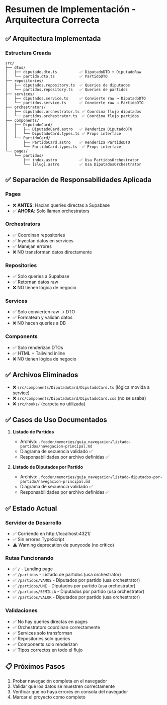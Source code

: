 # Resumen de Implementación - Arquitectura Correcta

## ✅ Arquitectura Implementada

### Estructura Creada
```
src/
├── dtos/
│   ├── diputado.dto.ts          ✅ DiputadoDTO + DiputadoRaw
│   └── partido.dto.ts           ✅ PartidoDTO
├── repositories/
│   ├── diputados.repository.ts  ✅ Queries de diputados
│   └── partidos.repository.ts   ✅ Queries de partidos
├── services/
│   ├── diputados.service.ts     ✅ Convierte raw → DiputadoDTO
│   └── partidos.service.ts      ✅ Convierte raw → PartidoDTO
├── orchestrators/
│   ├── diputados.orchestrator.ts ✅ Coordina flujo diputados
│   └── partidos.orchestrator.ts  ✅ Coordina flujo partidos
├── components/
│   ├── DiputadoCard/
│   │   ├── DiputadoCard.astro   ✅ Renderiza DiputadoDTO
│   │   └── DiputadoCard.types.ts ✅ Props interface
│   └── PartidoCard/
│       ├── PartidoCard.astro    ✅ Renderiza PartidoDTO
│       └── PartidoCard.types.ts  ✅ Props interface
└── pages/
    └── partidos/
        ├── index.astro          ✅ Usa PartidosOrchestrator
        └── [slug].astro         ✅ Usa DiputadosOrchestrator
```

## ✅ Separación de Responsabilidades Aplicada

### Pages
- ❌ **ANTES**: Hacían queries directas a Supabase
- ✅ **AHORA**: Solo llaman orchestrators

### Orchestrators
- ✅ Coordinan repositories
- ✅ Inyectan datos en services
- ✅ Manejan errores
- ❌ NO transforman datos directamente

### Repositories
- ✅ Solo queries a Supabase
- ✅ Retornan datos raw
- ❌ NO tienen lógica de negocio

### Services
- ✅ Solo convierten raw → DTO
- ✅ Formatean y validan datos
- ❌ NO hacen queries a DB

### Components
- ✅ Solo renderizan DTOs
- ✅ HTML + Tailwind inline
- ❌ NO tienen lógica de negocio

## ✅ Archivos Eliminados
- ❌ `src/components/DiputadoCard/DiputadoCard.ts` (lógica movida a service)
- ❌ `src/components/DiputadoCard/DiputadoCard.css` (no se usaba)
- ❌ `src/hooks/` (carpeta no utilizada)

## ✅ Casos de Uso Documentados

1. **Listado de Partidos**
   - Archivo: `.fcoder/memories/guia_navegacion/listado-partidos/navegacion-principal.md`
   - Diagrama de secuencia validado ✅
   - Responsabilidades por archivo definidas ✅

2. **Listado de Diputados por Partido**
   - Archivo: `.fcoder/memories/guia_navegacion/listado-diputados-por-partido/navegacion-principal.md`
   - Diagrama de secuencia validado ✅
   - Responsabilidades por archivo definidas ✅

## ✅ Estado Actual

### Servidor de Desarrollo
- ✅ Corriendo en http://localhost:4321/
- ✅ Sin errores TypeScript
- ⚠️ Warning deprecation de punycode (no crítico)

### Rutas Funcionando
- ✅ `/` - Landing page
- ✅ `/partidos` - Listado de partidos (usa orchestrator)
- ✅ `/partidos/VAMOS` - Diputados por partido (usa orchestrator)
- ✅ `/partidos/UNE` - Diputados por partido (usa orchestrator)
- ✅ `/partidos/SEMILLA` - Diputados por partido (usa orchestrator)
- ✅ `/partidos/VALOR` - Diputados por partido (usa orchestrator)

### Validaciones
- ✅ No hay queries directas en pages
- ✅ Orchestrators coordinan correctamente
- ✅ Services solo transforman
- ✅ Repositories solo queries
- ✅ Components solo renderizan
- ✅ Tipos correctos en todo el flujo

## 📋 Próximos Pasos

1. Probar navegación completa en el navegador
2. Validar que los datos se muestren correctamente
3. Verificar que no haya errores en consola del navegador
4. Marcar el proyecto como completo
